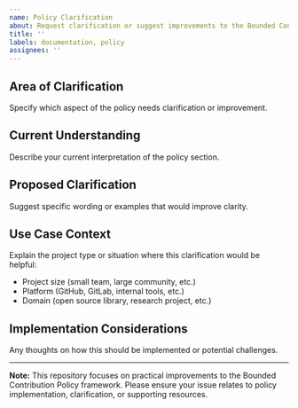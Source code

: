 ```yaml
---
name: Policy Clarification
about: Request clarification or suggest improvements to the Bounded Contribution Policy
title: ''
labels: documentation, policy
assignees: ''
---
```


## Area of Clarification

Specify which aspect of the policy needs clarification or improvement.

## Current Understanding

Describe your current interpretation of the policy section.

## Proposed Clarification

Suggest specific wording or examples that would improve clarity.

## Use Case Context

Explain the project type or situation where this clarification would be helpful:

- Project size (small team, large community, etc.)
- Platform (GitHub, GitLab, internal tools, etc.)
- Domain (open source library, research project, etc.)

## Implementation Considerations

Any thoughts on how this should be implemented or potential challenges.

---
**Note:** This repository focuses on practical improvements to the Bounded Contribution Policy framework.
Please ensure your issue relates to policy implementation, clarification, or supporting resources.

